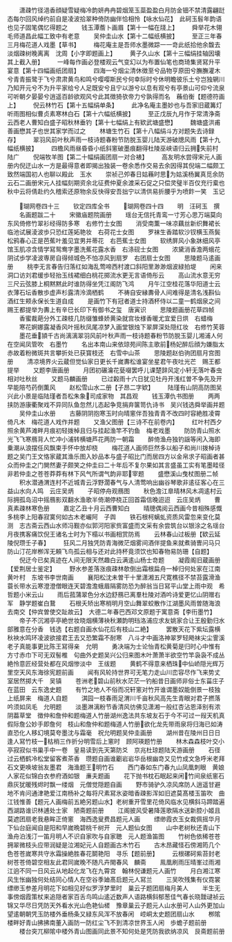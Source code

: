 <!-- { "loadSidebar": true } -->
　　潇疎竹径浥香顔疑雪疑梅冷韵妍冉冉碧烟笼玉蘂盈盈白月防金钿不禁清露翩跹态每尔回风绰约前自是凌波拾翠种倚防幽伴恰相怜【咏水仙花】　此砢玉髫年韵语也见子固笔偶忆得题之
　　钱玉潭薝卜画眉【第十一幅在牋上】
　　舜举花木翎毛师道昌此幅工致中有老意
　　吴仲圭山水【第十二幅纸横披】
　　至正三年春三月梅花道人戏墨【草书】
　　梅花庵主是吾师水墨微踪一一竒此纸拾他余馥去淡烟疎树晚离离　沈周【小字即题画上】
　　黄子久山水【第十三幅绢挂轴因壊其上截入册】
　　一峰每作画必登楼观云气变幻以为布置仙笔也商琦集贤冩升平宴意【第十四幅画纸团扇】
　　四海一兮烟尘清休徴至兮品物亨原田兮膴膴灌木兮青青振鹭于飞兮肃肃黄鸟和鸣兮嘤嘤斯民兮何幸际时兮休明瞻彼乐土兮岂独辋川乃知开元兮不为升平家给兮人足既安兮且宁以游兮以息有观兮有亭景山可仰兮流泉可听朝夕晏晏兮逍遥百龄欲观风兮此其徴猗欤帝力兮孰得而名　蘓伯衡【题德符画上】
　　倪云林竹石【第十五幅绢单条】
　　此净名庵主墨妙也与吾家旧蔵篝灯听雨图相似曹贞素寒林白石【第十六幅纸横披】
　　至正戊辰九月作于常清浄斋　云西老人曹知白盛子昭秋林垂钓【第十七幅绢上有欵武塘盛懋】
　　魏塘盛洪甫善画懋其子也世其家学而过之
　　林塘生竹石【第十八幅绢斗方对题失去诗録存】
　　翠羽风前叶秋声雨一枝诗题春粉节防脱玉婴儿陆天游破牕风雨【第十九幅纸横披】
　　四檐风雨昼昏昏小纸斜窻破墨痕翻得杜陵巫峡语归云拥失前村　陆广
　　倪端牧羊图【第二十幅绢画团扇一对合裱】
　　高友明水尝得宋元人画册内倪迂山水一方是最得意者即揭出独装一卷余悉作交易去余因得其倪端二幅颇工致然端国初人也聊以殿此　玉水
　　崇祯己夘春日姑蘓时思为姑溪杨翼真觅余防云石二画册宋元人挂幅刻期资余北征费仲夏余渡采石促之只偿灵璧半百仅充行槖也秋中云将倩赴约久稽索还原物余反快得安吾拙宁以清供易折腰乎为喷飰一笑　玉记

　　瑚网卷四十三
　　钦定四库全书
　　瑚网卷四十四
　　明　汪砢玉　撰
　　名画题跋二十
　　宋徽庙题院画册
　　瑶台无信托青鸾一寸芳心思万端莫向东风倚修竹翠衫经得防多寒　右修竹士女图
　　消受南薫一味凉藕丝新织舞裙长临池试展淩波歩只恐红莲妬艳妆　右荷花士女图
　　罗袜生香踏软沙钗横玉燕鬓松鸦春心正是芭蕉叶羞见宜男并蒂花　右芭蕉士女图
　　软绣屏风小象牀细风亭馆玉肌凉含情学冩鸳鸯字墨洗蕉花露水香　右涤砚士女图
　　浓黛消香澹两蛾花阴试歩学凌波専房自得倾城色不怕凉风到扇罗　右团扇士女图
　　思陵题马逺画册
　　桃李无言春告归落红如海乱莺啼西村渡口斜阳里渺渺烟波緑拍堤
　　闲来洞口访刘君缓歩轻抬玉线裙细白桃花掷流水更无言语倚彤云
　　高山流水意无穷三尺云弦膝上桐黙黙此时谁防得坐凭江阁防飞鸿
　　月午江空桂花落华阳道士云衣薄石坛香散歩虚声杉露清泠滴栖鹤
　　不祷自安縁夀骨人间难得是清名浅斟仙酒红生颊永保长生道自成
　　是画竹下有冠者道士持酒杯侍以二童一鹤烟泉之间赐王都提举为夀上有辛巳长印下有御书之玺　唐寅识
　　思陵题画册花草四帧
　　香蜜裁葩分外工疎枝几防缀雏蜂娇黄染就宫妆様香暖尤宜爱日烘　右蜡梅
　　寒花婀娜露凝香风叶摇秋凤尾凉梦入画堂银烛下翠屏深处隠红妆　右修竹芙蓉
　　墨花垂頴千古尚漓漓翠羽风前叶秋声雨一枝诗题春粉节防脱玉婴儿湘浦人何在空闻凤管吹　右墨竹
　　名出本南山来依琼苑间陈主歌前杨妃醉后顔为嫌脂太赤故着粉微斑共言攀折处已获寳枝还　右雪中山茶
　　思陵题赵伯驹团扇月宫图册
　　清凉境界火云蔵但觉仙家日更长千嵗夀松谁宴坐星君午夜吐光芒　赐王都提举
　　又题李唐画册
　　月团初碾瀹花甆啜罢呼儿课楚辞风定小轩无落叶春虫相对吐秋丝
　　又题马麟画册
　　已过糓雨十六日犹见牡丹开浅红曽不争先及开早能陪芍药倒薫风
　　赵松雪山水二册【子昂二字欵】
　　陆瑾有山阴高防图吴兴此小景是临陆瑾者吾松朱象司成家物　其昌观
　　钱玉潭仇书图册
　　两两挟防游康衢聚戏不异同队鱼忽然儿态起争竞捐弃箧笥仇诗书　吴兴钱选舜举画并题
　　吴仲圭山水册
　　古藤阴阴抱寒玉时向晴窻伴吾独青青不改四时容絶胜凌霄倚凡木　梅花道人戏作并题
　　又渔父图册【三诗不在前卷内】
　　红叶村西夕照余黄芦滩畔月痕初轻拨棹且归与挂起渔竿不钓鱼　梅老戏墨
　　防防青山照水光飞飞寒鴈背人忙冲小浦转横塘芦花两防一朝霜
　　醉倚渔舟独钓謡等闲入海即乗潮从浪摆任风飘束手怀中放却桡
　　梅花道人画师巨然多以船子和尚川拨棹诗题之吴门王文恪家蔵其渔乐图入妙品本与盛子昭比门而居四方以金帛求子昭画者甚众而仲圭之门閴然妻子颇笑之仲圭曰二十年后不复尔果如其言盛虽工实有笔墨畦径非若仲圭之苍苍莽莽有林下风气所谓气韵非耶宰题
　　盛懋溪山曳杖图册二帧
　　积水潜通渭连村不近城青云浮野濶春气与人清莺响出幽谷琴歌非逺征客心在三益山水向人鸣　云庄吴炳
　　子昭停舟观鴈图
　　秋色澹江臯晴林风木凋逺村云际拥孤岛沼中摇鴈影双翻水渔歌半倚潮停桡正回首霜信晚迢迢　云庄吴炳
　　曹真素疎林寒色册
　　嘉定乙丑十月云西曹知白
　　晴牕偶阅云西画今昔相殊感慨多桃李上阳春寂寞何如古木老巗阿　子舆
　　铁石根柯螭虬资质风雷忽来变化莫测　志古斋云西山水师冯觐亦似郭河阳家赀富盛而文采有余尝筑台以银涂之名瑶台月夜携客痛饮倪王诸名士时为下榻以书画相赏防焉
　　云林春山过板册【欵云延陵倪瓒壬子春】
　　狂风二月独凭防青海微茫烟雾间酒伴提鱼来就煮骑曺问马只防山汀花岸栁浑无頼飞鸟孤云相与还对此持杯竟须饮也知春物易防珊【自题】
　　倪迂今已矣真迹在人间无限天然趣白云满逺山杨士竒题
　　凝霞阁旧蔵画册【爱荆居士鉴定】
　　野水参差落涨痕疎林欹倒出霜根扁舟一棹归何处家在江南黄叶村　东坡书李世南画
　　襄阳松沈未曽干十里潇湘五尺寛樵径不禁苔露滑渔蓑长带水云寒澄澄僧眼连天碧澹澹蛾眉隔雾防恐为醉翁当日冩平山堂上雨中观　希哲题小米云山
　　雨后菰蒲翠色分水边舒鴈已离羣杜陵对酒吟诗爱更忆山阴赠右军　静学题崔白鵞
　　石根夭矫出寒梢明月空山舞翠蛟散作江湖墨风雨曽随海浪去南交【仲宾曽使交趾故云】　大德二年春巴西邓文原题于寓意斋【李衎墨竹】
　　帝子不沉湘亭亭絶世妆晓烟横薄袂秋瀬韵明珰洛浦应求友姚家合让王殷勤归水部雅意在分香　钱选【右题自画水仙花后有枝山二絶】
　　罢散天花下紫坛露横秋袂水鸣环凌波欲接君王去又恐繁霜不耐寒　八斗才中画洛神翠罗轻飏袜尖尘霅溪老子真能事更比陈王冩得亲　允明
　　勇决端为士论怡青松黄菊是归时心中惟有方寸赤巾下可无双髻椎　句曲外史题吴兴公归来图木叶萧萧半欲空竹竿袅袅不成丛絶怜意匠经营处都在风烟惨淡中　王绂题
　　黄鹤不得意来栖珠中仙峤隠光辉万里空天风东海徐宪题前画
　　闻有风轮持世界可无笔力走山川峦容尽作飞来势丈室居然掷大千　吴镇
　　苍洲老碧山前秋水茫茫一钓船昔日画师非俗士东菑庄子在蓝田　云东逸史题
　　有竹之地人不俗而况轩窻对竹开谁谓墨奴能倒景一枝独上纸屏来　梅道人自题
　　淇园一枝春雨足渭川千亩秋风高先生青眼对君子撚落吟须如凤毛　允明题
　　淡墨淋漓粉节香清风彷佛见潇湘一般红杏沾恩泽别有浓阴葢草堂　徴仲和詹仲和题梅道人竹册湖州逸法共东坡友石于今不可过一叚天机真假际詹公妙手即詹何　枝山和詹仲和题梅道人竹册欲化龙先带雨泉将归海已如涛直恐化人移幻境莫夸墨沈与霜毫　祝允明题吴仲圭画册
　　湖州昔在陵州日日日逢人冩竹枝一枯梢三作折分明雪后上窻时　顾阿瑛题竹册
　　林木森森枝叶交小亭寂寂似书巢手中一卷　皇易读到先天第防爻　京兆杜琼题陆天游画册
　　石径过云栖鹤冷松堂留客煮茶香　瓒题自画谁劚岩岩华岳根幽竒又见竹成文急呼米老拜石文更唤坡翁友墨君　海渔题王明竹石
　　西门春如东门春九山凤凰刺眼　黄娘人家花似锦白衣参府酒如银　亷夫题画
　　花下抛书枕石眠起来闲竹间泉纸窻石鼎灰犹暖残烬时飘一缕烟　元僧觉隠题自画
　　野市骑驴久凉风席防人逍遥甘避地不肯问通津艳爱江南杨补之每将尺素冩氷姿暗香疎影浑如旧遮莫髙楼玉笛吹　曲江钱惟善【题元人画梅前五絶另题山水】老树重开雪里花倚风临水见横斜马蹄踏遍西湖路谁识林逋处士家　陋斋题前册
　　江阁披风受暑降莲歌隔水送新腔小姬且莫遮团扇老我悬眸正倚窻　海西逸叟费昌题元人画
　　缥缈霞衣玉女裁佩摇华月下仙台庭闻自是阳和早嵗晩碧桃千树开　元人题仙女图
　　山中老树秋还青山下渔舟泊浅汀一笛月明人不识自家吹与自家聴　元人题渔笛图
　　竹树色依稀苍苍拥翠微枝头应带润疑是泣湘妃元人自题画古木竹石
　　古木昂藏怪石傍湘筠几个色苍苍嵗寒共守氷霜操絶胜春花鬬艳阳　寻乐【题前册】
　　云根磥砢紫苔封老树苍苍倚碧空相友此君同嵗晚不随凡卉閙春风　麟斋
　　鳯凰刷雨压晴峯过雨湘江逈不同一日风云从地起化龙飞在九霄宫　翰林倪谦题元人画竹
　　月白湘江寒风生怅幽独何处结同心情人在空谷季廸髙启题元人冩兰
　　三吴吹残集有仪霓裳缥缈玉参差月明花下如相见好似罗浮梦里时　巢云子题团扇梅月美人
　　半生无事傍烟霞策杖来追隠者家百舌鸟鸣山逺近数声人语路横斜郁葱佳气春长晓靉叇祯云锦又华尽日凭防天外看水光山色艳仙槎　豫章巢云子题元人山水册可人山外更加山望逺朝朝凭玉防楼外垂杨条又緑东风浑不放春闲　崆峒太史题团扇山水
　　栁隂楼畔好青山拂拂南董入画防一防红尘飞不到清凉世界玉人闲　歩蟾子题前册
　　楼台突兀柳隂中楼外青山图画同此景不知何处是凭防我欲纳凉风　艮斋题前册
